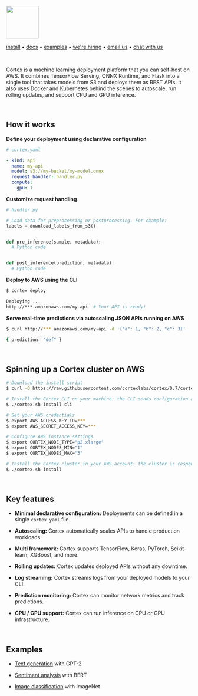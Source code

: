 <img src='https://s3-us-west-2.amazonaws.com/cortex-public/logo.png' height='88'>

<br>

[install](https://docs.cortex.dev/install) • <!-- CORTEX_VERSION_MINOR_STABLE e.g. https://docs.cortex.dev/v/0.2/ -->[docs](https://docs.cortex.dev) • [examples](examples) • [we're hiring](https://angel.co/cortex-labs-inc/jobs) • [email us](mailto:hello@cortex.dev) • [chat with us](https://gitter.im/cortexlabs/cortex)

<br>

Cortex is a machine learning deployment platform that you can self-host on AWS. It combines TensorFlow Serving, ONNX Runtime, and Flask into a single tool that takes models from S3 and deploys them as REST APIs. It also uses Docker and Kubernetes behind the scenes to autoscale, run rolling updates, and support CPU and GPU inference.

<br>

## How it works

**Define your deployment using declarative configuration**

```yaml
# cortex.yaml

- kind: api
  name: my-api
  model: s3://my-bucket/my-model.onnx
  request_handler: handler.py
  compute:
    gpu: 1
```

**Customize request handling**

```python
# handler.py

# Load data for preprocessing or postprocessing. For example:
labels = download_labels_from_s3()


def pre_inference(sample, metadata):
  # Python code


def post_inference(prediction, metadata):
  # Python code
```

**Deploy to AWS using the CLI**

```bash
$ cortex deploy

Deploying ...
http://***.amazonaws.com/my-api  # Your API is ready!
```

**Serve real-time predictions via autoscaling JSON APIs running on AWS**

```bash
$ curl http://***.amazonaws.com/my-api -d '{"a": 1, "b": 2, "c": 3}'

{ prediction: "def" }
```

<br>

## Spinning up a Cortex cluster on AWS

<!-- CORTEX_VERSION_MINOR_STABLE -->

```bash
# Download the install script
$ curl -O https://raw.githubusercontent.com/cortexlabs/cortex/0.7/cortex.sh && chmod +x cortex.sh

# Install the Cortex CLI on your machine: the CLI sends configuration and code to the Cortex cluster
$ ./cortex.sh install cli

# Set your AWS credentials
$ export AWS_ACCESS_KEY_ID=***
$ export AWS_SECRET_ACCESS_KEY=***

# Configure AWS instance settings
$ export CORTEX_NODE_TYPE="p2.xlarge"
$ export CORTEX_NODES_MIN="1"
$ export CORTEX_NODES_MAX="3"

# Install the Cortex cluster in your AWS account: the cluster is responsible for hosting your APIs
$ ./cortex.sh install
```

<br>

## Key features

- **Minimal declarative configuration:** Deployments can be defined in a single `cortex.yaml` file.

- **Autoscaling:** Cortex automatically scales APIs to handle production workloads.

- **Multi framework:** Cortex supports TensorFlow, Keras, PyTorch, Scikit-learn, XGBoost, and more.

- **Rolling updates:** Cortex updates deployed APIs without any downtime.

- **Log streaming:** Cortex streams logs from your deployed models to your CLI.

- **Prediction monitoring:** Cortex can monitor network metrics and track predictions.

- **CPU / GPU support:** Cortex can run inference on CPU or GPU infrastructure.

<br>

## Examples

- [Text generation](examples/text-generator) with GPT-2

- [Sentiment analysis](examples/sentiment-analysis) with BERT

- [Image classification](examples/image-classifier) with ImageNet
